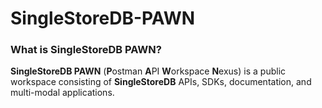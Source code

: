 # SingleStoreDB-PAWN

### What is SingleStoreDB PAWN? ###

**SingleStoreDB PAWN** (**P**ostman **A**PI **W**orkspace **N**exus) is a public workspace consisting of **SingleStoreDB** APIs, SDKs, documentation, and multi-modal applications. 
